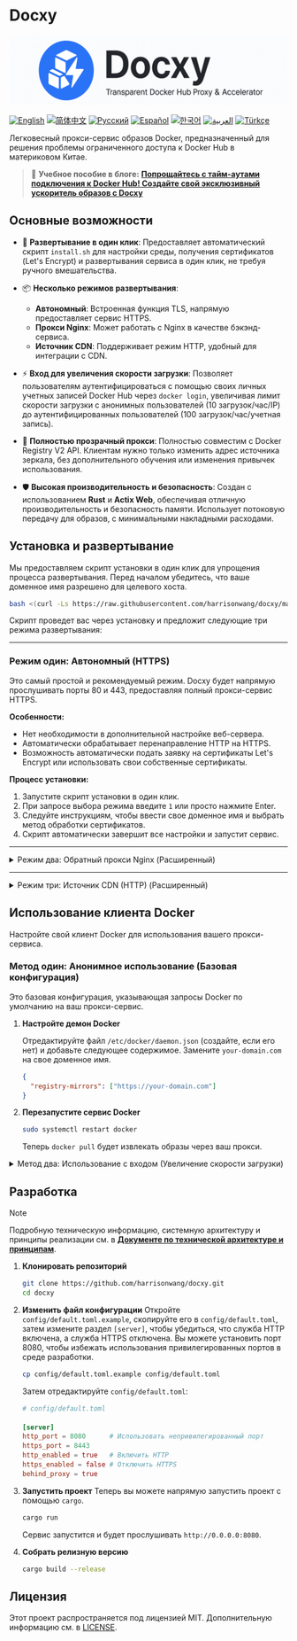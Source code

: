 # Docxy

![og-image](og-image.png)

[![English](https://img.shields.io/badge/English-Click-orange)](README_EN.md)
[![简体中文](https://img.shields.io/badge/简体中文-点击查看-blue)](README.md)
[![Русский](https://img.shields.io/badge/Русский-Нажмите-orange)](README_RU.md)
[![Español](https://img.shields.io/badge/Español-Clic-blue)](README_ES.md)
[![한국어](https://img.shields.io/badge/한국어-클릭-orange)](README_KR.md)
[![العربية](https://img.shields.io/badge/العربية-انقر-blue)](README_AR.md)
[![Türkçe](https://img.shields.io/badge/Türkçe-Tıkla-orange)](README_TR.md)

Легковесный прокси-сервис образов Docker, предназначенный для решения проблемы ограниченного доступа к Docker Hub в материковом Китае.

> 📢 **Учебное пособие в блоге:** [**Попрощайтесь с тайм-аутами подключения к Docker Hub! Создайте свой эксклюзивный ускоритель образов с Docxy**](https://voxsay.com/posts/docxy-docker-proxy-tutorial-for-china/)

## Основные возможности

*   🚀 **Развертывание в один клик**: Предоставляет автоматический скрипт `install.sh` для настройки среды, получения сертификатов (Let's Encrypt) и развертывания сервиса в один клик, не требуя ручного вмешательства.

*   📦 **Несколько режимов развертывания**:
    *   **Автономный**: Встроенная функция TLS, напрямую предоставляет сервис HTTPS.
    *   **Прокси Nginx**: Может работать с Nginx в качестве бэкэнд-сервиса.
    *   **Источник CDN**: Поддерживает режим HTTP, удобный для интеграции с CDN.

*   ⚡ **Вход для увеличения скорости загрузки**: Позволяет пользователям аутентифицироваться с помощью своих личных учетных записей Docker Hub через `docker login`, увеличивая лимит скорости загрузки с анонимных пользователей (10 загрузок/час/IP) до аутентифицированных пользователей (100 загрузок/час/учетная запись).

*   💎 **Полностью прозрачный прокси**: Полностью совместим с Docker Registry V2 API. Клиентам нужно только изменить адрес источника зеркала, без дополнительного обучения или изменения привычек использования.

*   🛡️ **Высокая производительность и безопасность**: Создан с использованием **Rust** и **Actix Web**, обеспечивая отличную производительность и безопасность памяти. Использует потоковую передачу для образов, с минимальными накладными расходами.

## Установка и развертывание

Мы предоставляем скрипт установки в один клик для упрощения процесса развертывания. Перед началом убедитесь, что ваше доменное имя разрешено для целевого хоста.

```bash
bash <(curl -Ls https://raw.githubusercontent.com/harrisonwang/docxy/main/install.sh)
```

Скрипт проведет вас через установку и предложит следующие три режима развертывания:

---

### Режим один: Автономный (HTTPS)

Это самый простой и рекомендуемый режим. Docxy будет напрямую прослушивать порты 80 и 443, предоставляя полный прокси-сервис HTTPS.

**Особенности:**
- Нет необходимости в дополнительной настройке веб-сервера.
- Автоматически обрабатывает перенаправление HTTP на HTTPS.
- Возможность автоматически подать заявку на сертификаты Let's Encrypt или использовать свои собственные сертификаты.

**Процесс установки:**
1.  Запустите скрипт установки в один клик.
2.  При запросе выбора режима введите `1` или просто нажмите Enter.
3.  Следуйте инструкциям, чтобы ввести свое доменное имя и выбрать метод обработки сертификатов.
4.  Скрипт автоматически завершит все настройки и запустит сервис.

---

<details>
<summary>Режим два: Обратный прокси Nginx (Расширенный)</summary>

### Режим два: Обратный прокси Nginx

Этот режим подходит, если у вас уже есть Nginx и вы хотите централизованно управлять веб-сервисами через него.

**Особенности:**
- Nginx обрабатывает шифрование HTTPS и управление сертификатами, а Docxy работает как обычный HTTP-бэкэнд.
- Docxy работает как бэкэнд-сервис HTTP на указанном порту (например, 9000).
- Удобно для интеграции с другими сервисами.

**Процесс установки:**
1.  Запустите скрипт установки в один клик.
2.  При запросе выбора режима введите `2`.
3.  Следуйте инструкциям, чтобы ввести свое доменное имя, порт прослушивания бэкэнда Docxy и информацию о сертификате.
4.  Скрипт автоматически сгенерирует для вас пример файла конфигурации Nginx. Вам нужно будет вручную добавить его в свою конфигурацию Nginx и перезагрузить сервис Nginx.

</details>

---

<details>
<summary>Режим три: Источник CDN (HTTP) (Расширенный)</summary>

### Режим три: Источник CDN (HTTP)

Этот режим подходит, если вы хотите использовать Docxy в качестве источника для CDN для достижения лучшего глобального ускорения.

**Особенности:**
- Docxy прослушивает только порты HTTP.
- Поставщик CDN обрабатывает запросы HTTPS и сертификаты.
- Docxy доверяет и обрабатывает заголовки `X-Forwarded-*` для правильной идентификации IP-адреса клиента и протокола.

**Процесс установки:**
1.  Запустите скрипт установки в один клик.
2.  При запросе выбора режима введите `3`.
3.  Следуйте инструкциям, чтобы ввести порт HTTP, который должен прослушивать Docxy.
4.  Настройте свой сервис CDN, чтобы он указывал на адрес и порт сервиса Docxy.

</details>


## Использование клиента Docker

Настройте свой клиент Docker для использования вашего прокси-сервиса.

### Метод один: Анонимное использование (Базовая конфигурация)

Это базовая конфигурация, указывающая запросы Docker по умолчанию на ваш прокси-сервис.

1.  **Настройте демон Docker**

    Отредактируйте файл `/etc/docker/daemon.json` (создайте, если его нет) и добавьте следующее содержимое. Замените `your-domain.com` на свое доменное имя.

    ```json
    {
      "registry-mirrors": ["https://your-domain.com"]
    }
    ```

2.  **Перезапустите сервис Docker**

    ```bash
    sudo systemctl restart docker
    ```
    Теперь `docker pull` будет извлекать образы через ваш прокси.

<details>
<summary>Метод два: Использование с входом (Увеличение скорости загрузки)</summary>

Этот метод позволяет получить более высокую скорость загрузки образов, войдя в свою учетную запись Docker Hub, в дополнение к анонимному использованию.

1.  **Завершите базовую настройку**

    Убедитесь, что вы выполнили все шаги в **Методе один**.

2.  **Войдите в прокси-сервис**

    Используйте команду `docker login` и введите свое имя пользователя и пароль Docker Hub.

    ```bash
    docker login your-domain.com
    ```

3.  **Синхронизируйте информацию об аутентификации**

    После успешного входа вам нужно вручную отредактировать файл `~/.docker/config.json`. Скопируйте информацию `auth`, сгенерированную для `your-domain.com`, и вставьте ее для `https://index.docker.io/v1/`.

    До изменения:
    ```json
    {
        "auths": {
            "your-domain.com": {
                "auth": "aBcDeFgHiJkLmNoPqRsTuVwXyZ..."
            }
        }
    }
    ```

    После изменения:
    ```json
    {
        "auths": {
            "your-domain.com": {
                "auth": "aBcDeFgHiJkLmNoPqRsTuVwXyZ..."
            },
            "https://index.docker.io/v1/": {
                "auth": "aBcDeFgHiJkLmNoPqRsTuVwXyZ..."
            }
        }
    }
    ```
    После сохранения файла ваши запросы `docker pull` будут отправляться как аутентифицированный пользователь, что позволит использовать более высокие лимиты скорости.

</details>

## Разработка

> [!NOTE]
> Подробную техническую информацию, системную архитектуру и принципы реализации см. в [**Документе по технической архитектуре и принципам**](docs/ARCHITECTURE.md).

1.  **Клонировать репозиторий**
    ```bash
    git clone https://github.com/harrisonwang/docxy.git
    cd docxy
    ```

2.  **Изменить файл конфигурации**
    Откройте `config/default.toml.example`, скопируйте его в `config/default.toml`, затем измените раздел `[server]`, чтобы убедиться, что служба HTTP включена, а служба HTTPS отключена. Вы можете установить порт 8080, чтобы избежать использования привилегированных портов в среде разработки.

    ```bash
    cp config/default.toml.example config/default.toml
    ```

    Затем отредактируйте `config/default.toml`:

    ```toml
    # config/default.toml

    [server]
    http_port = 8080      # Использовать непривилегированный порт
    https_port = 8443
    http_enabled = true   # Включить HTTP
    https_enabled = false # Отключить HTTPS
    behind_proxy = true
    ```

3.  **Запустить проект**
    Теперь вы можете напрямую запустить проект с помощью `cargo`.
    ```bash
    cargo run
    ```
    Сервис запустится и будет прослушивать `http://0.0.0.0:8080`.

4.  **Собрать релизную версию**
    ```bash
    cargo build --release
    ```

## Лицензия

Этот проект распространяется под лицензией MIT. Дополнительную информацию см. в [LICENSE](LICENSE).